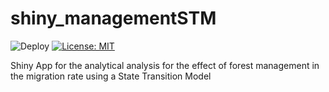 # shiny_managementSTM

![Deploy](https://github.com/willvieira/shiny_STM-managed/workflows/Deploy/badge.svg) [![License: MIT](https://img.shields.io/badge/License-MIT-yellow.svg)](https://opensource.org/licenses/MIT)

Shiny App for the analytical analysis for the effect of forest management in the migration rate using a State Transition Model

